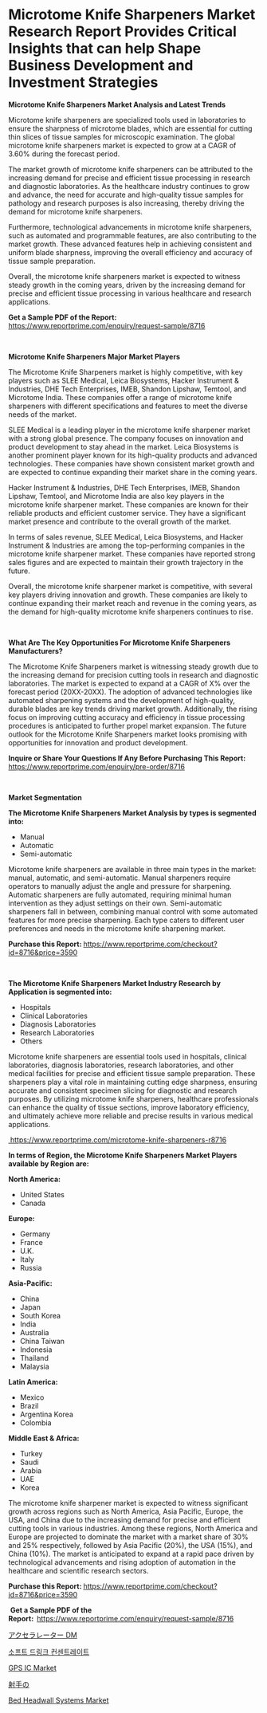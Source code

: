 <p><h1>Microtome Knife Sharpeners Market Research Report Provides Critical Insights that can help Shape Business Development and Investment Strategies</h1></p><p><strong>Microtome Knife Sharpeners Market Analysis and Latest Trends</strong></p>
<p><p>Microtome knife sharpeners are specialized tools used in laboratories to ensure the sharpness of microtome blades, which are essential for cutting thin slices of tissue samples for microscopic examination. The global microtome knife sharpeners market is expected to grow at a CAGR of 3.60% during the forecast period.</p><p>The market growth of microtome knife sharpeners can be attributed to the increasing demand for precise and efficient tissue processing in research and diagnostic laboratories. As the healthcare industry continues to grow and advance, the need for accurate and high-quality tissue samples for pathology and research purposes is also increasing, thereby driving the demand for microtome knife sharpeners.</p><p>Furthermore, technological advancements in microtome knife sharpeners, such as automated and programmable features, are also contributing to the market growth. These advanced features help in achieving consistent and uniform blade sharpness, improving the overall efficiency and accuracy of tissue sample preparation.</p><p>Overall, the microtome knife sharpeners market is expected to witness steady growth in the coming years, driven by the increasing demand for precise and efficient tissue processing in various healthcare and research applications.</p></p>
<p><strong>Get a Sample PDF of the Report:&nbsp;</strong> <a href="https://www.reportprime.com/enquiry/request-sample/8716">https://www.reportprime.com/enquiry/request-sample/8716</a></p>
<p>&nbsp;</p>
<p><strong>Microtome Knife Sharpeners Major Market Players</strong></p>
<p><p>The Microtome Knife Sharpeners market is highly competitive, with key players such as SLEE Medical, Leica Biosystems, Hacker Instrument & Industries, DHE Tech Enterprises, IMEB, Shandon Lipshaw, Temtool, and Microtome India. These companies offer a range of microtome knife sharpeners with different specifications and features to meet the diverse needs of the market.</p><p>SLEE Medical is a leading player in the microtome knife sharpener market with a strong global presence. The company focuses on innovation and product development to stay ahead in the market. Leica Biosystems is another prominent player known for its high-quality products and advanced technologies. These companies have shown consistent market growth and are expected to continue expanding their market share in the coming years.</p><p>Hacker Instrument & Industries, DHE Tech Enterprises, IMEB, Shandon Lipshaw, Temtool, and Microtome India are also key players in the microtome knife sharpener market. These companies are known for their reliable products and efficient customer service. They have a significant market presence and contribute to the overall growth of the market.</p><p>In terms of sales revenue, SLEE Medical, Leica Biosystems, and Hacker Instrument & Industries are among the top-performing companies in the microtome knife sharpener market. These companies have reported strong sales figures and are expected to maintain their growth trajectory in the future.</p><p>Overall, the microtome knife sharpener market is competitive, with several key players driving innovation and growth. These companies are likely to continue expanding their market reach and revenue in the coming years, as the demand for high-quality microtome knife sharpeners continues to rise.</p></p>
<p>&nbsp;</p>
<p><strong>What Are The Key Opportunities For Microtome Knife Sharpeners Manufacturers?</strong></p>
<p><p>The Microtome Knife Sharpeners market is witnessing steady growth due to the increasing demand for precision cutting tools in research and diagnostic laboratories. The market is expected to expand at a CAGR of X% over the forecast period (20XX-20XX). The adoption of advanced technologies like automated sharpening systems and the development of high-quality, durable blades are key trends driving market growth. Additionally, the rising focus on improving cutting accuracy and efficiency in tissue processing procedures is anticipated to further propel market expansion. The future outlook for the Microtome Knife Sharpeners market looks promising with opportunities for innovation and product development.</p></p>
<p><strong>Inquire or Share Your Questions If Any Before Purchasing This Report:</strong> <a href="https://www.reportprime.com/enquiry/pre-order/8716">https://www.reportprime.com/enquiry/pre-order/8716</a></p>
<p>&nbsp;</p>
<p><strong>Market Segmentation</strong></p>
<p><strong>The Microtome Knife Sharpeners Market Analysis by types is segmented into:</strong></p>
<p><ul><li>Manual</li><li>Automatic</li><li>Semi-automatic</li></ul></p>
<p><p>Microtome knife sharpeners are available in three main types in the market: manual, automatic, and semi-automatic. Manual sharpeners require operators to manually adjust the angle and pressure for sharpening. Automatic sharpeners are fully automated, requiring minimal human intervention as they adjust settings on their own. Semi-automatic sharpeners fall in between, combining manual control with some automated features for more precise sharpening. Each type caters to different user preferences and needs in the microtome knife sharpening market.</p></p>
<p><strong>Purchase this Report:&nbsp;</strong><a href="https://www.reportprime.com/checkout?id=8716&price=3590">https://www.reportprime.com/checkout?id=8716&price=3590</a></p>
<p>&nbsp;</p>
<p><strong>The Microtome Knife Sharpeners Market Industry Research by Application is segmented into:</strong></p>
<p><ul><li>Hospitals</li><li>Clinical Laboratories</li><li>Diagnosis Laboratories</li><li>Research Laboratories</li><li>Others</li></ul></p>
<p><p>Microtome knife sharpeners are essential tools used in hospitals, clinical laboratories, diagnosis laboratories, research laboratories, and other medical facilities for precise and efficient tissue sample preparation. These sharpeners play a vital role in maintaining cutting edge sharpness, ensuring accurate and consistent specimen slicing for diagnostic and research purposes. By utilizing microtome knife sharpeners, healthcare professionals can enhance the quality of tissue sections, improve laboratory efficiency, and ultimately achieve more reliable and precise results in various medical applications.</p></p>
<p><a href="https://www.reportprime.com/microtome-knife-sharpeners-r8716">&nbsp;https://www.reportprime.com/microtome-knife-sharpeners-r8716</a></p>
<p><strong>In terms of Region, the Microtome Knife Sharpeners Market Players available by Region are:</strong></p>
<p>
    <p> <strong> North America: </strong>
        <ul>
            <li>United States</li>
            <li>Canada</li>
        </ul>
        </p> 
    <p> <strong> Europe: </strong>
        <ul>
            <li>Germany</li>
            <li>France</li>
            <li>U.K.</li>
            <li>Italy</li>
            <li>Russia</li>
        </ul>
        </p> 
    <p> <strong> Asia-Pacific: </strong>
        <ul>
            <li>China</li>
            <li>Japan</li>
            <li>South Korea</li>
            <li>India</li>
            <li>Australia</li>
            <li>China Taiwan</li>
            <li>Indonesia</li>
            <li>Thailand</li>
            <li>Malaysia</li>
        </ul>
        </p> 
    <p> <strong> Latin America: </strong>
        <ul>
            <li>Mexico</li>
            <li>Brazil</li>
            <li>Argentina Korea</li>
            <li>Colombia</li>
        </ul>
        </p> 
    <p> <strong> Middle East & Africa: </strong>
        <ul>
            <li>Turkey</li>
            <li>Saudi</li>
            <li>Arabia</li>
            <li>UAE</li>
            <li>Korea</li>
        </ul>
    </p>
    </p>
<p><p>The microtome knife sharpener market is expected to witness significant growth across regions such as North America, Asia Pacific, Europe, the USA, and China due to the increasing demand for precise and efficient cutting tools in various industries. Among these regions, North America and Europe are projected to dominate the market with a market share of 30% and 25% respectively, followed by Asia Pacific (20%), the USA (15%), and China (10%). The market is anticipated to expand at a rapid pace driven by technological advancements and rising adoption of automation in the healthcare and scientific research sectors.</p></p>
<p><strong>Purchase this Report: </strong><a href="https://www.reportprime.com/checkout?id=8716&price=3590">https://www.reportprime.com/checkout?id=8716&price=3590</a></p>
<p>&nbsp;<strong>Get a Sample PDF of the Report:&nbsp;&nbsp;</strong><a href="https://www.reportprime.com/enquiry/request-sample/8716">https://www.reportprime.com/enquiry/request-sample/8716</a></p>
<p><strong></strong></p>
<p><p><a href="https://github.com/moulafa/Market-Research-Report-List-1/blob/main/612081123103.md">アクセラレーター DM</a></p><p><a href="https://github.com/TobyKub4685/Market-Research-Report-List-1/blob/main/567913221091.md">소프트 드링크 컨센트레이트</a></p><p><a href="https://issuu.com/reportprime-2/docs/gps-ic-market-size-2030.pptx">GPS IC Market</a></p><p><a href="https://github.com/SantosDicki04/Market-Research-Report-List-1/blob/main/978475623104.md">射手の</a></p><p><a href="https://github.com/jaidynmorantestelletmjzya/Market-Research-Report-List-2/blob/main/bed-headwall-systems-market.md">Bed Headwall Systems Market</a></p></p>
